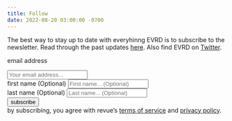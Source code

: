 ```yaml
---
title: Follow
date: 2022-08-20 03:00:00 -0700
---
```

The best way to stay up to date with everyhinng EVRD is to subscribe to the newsletter. Read through the past updates [here](https://www.getrevue.co/profile/evrd). Also find EVRD on [Twitter](https://twitter.com/evrdnet).

<div id="revue-embed">
  <form action="https://www.getrevue.co/profile/evrd/add_subscriber" method="post" id="revue-form" name="revue-form"  target="_blank">
  <div class="revue-form-group">
    <label for="member_email"><p>email address</p></label>
    <input class="revue-form-field" placeholder="Your email address..." type="email" name="member[email]" id="member_email">
  </div>
  <div class="revue-form-group">
    <label for="member_first_name">first name <span class="optional">(Optional)</span></label>
    <input class="revue-form-field" placeholder="First name... (Optional)" type="text" name="member[first_name]" id="member_first_name">
  </div>
  <div class="revue-form-group">
    <label for="member_last_name">last name <span class="optional">(Optional)</span></label>
    <input class="revue-form-field" placeholder="Last name... (Optional)" type="text" name="member[last_name]" id="member_last_name">
  </div>
  <div class="revue-form-actions">
    <input type="submit" value="subscribe" name="member[subscribe]" id="member_submit">
  </div>
  <div class="revue-form-footer">by subscribing, you agree with revue’s <a target="_blank" href="https://www.getrevue.co/terms">terms of service</a> and <a target="_blank" href="https://www.getrevue.co/privacy">privacy policy</a>.</div>
  </form>
</div>
